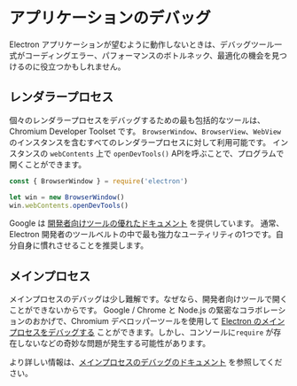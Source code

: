 # アプリケーションのデバッグ

Electron アプリケーションが望むように動作しないときは、デバッグツール一式がコーディングエラー、パフォーマンスのボトルネック、最適化の機会を見つけるのに役立つかもしれません。

## レンダラープロセス

個々のレンダラープロセスをデバッグするための最も包括的なツールは、Chromium Developer Toolset です。 `BrowserWindow`、`BrowserView`、`WebView` のインスタンスを含むすべてのレンダラープロセスに対して利用可能です。 インスタンスの `webContents` 上で `openDevTools()` APIを呼ぶことで、プログラムで開くことができます。

```javascript
const { BrowserWindow } = require('electron')

let win = new BrowserWindow()
win.webContents.openDevTools()
```

Google は [開発者向けツールの優れたドキュメント](https://developer.chrome.com/devtools) を提供しています。 通常、Electron 開発者のツールベルトの中で最も強力なユーティリティの1つです。自分自身に慣れさせることを推奨します。

## メインプロセス

メインプロセスのデバッグは少し難解です。なぜなら、開発者向けツールで開くことができないからです。 Google / Chrome と Node.js の緊密なコラボレーションのおかげで、Chromium デベロッパーツールを使用して [Electron のメインプロセスをデバッグする](https://nodejs.org/en/docs/inspector/) ことができます。しかし、コンソールに`require` が存在しないなどの奇妙な問題が発生する可能性があります。

より詳しい情報は、[メインプロセスのデバッグのドキュメント](./debugging-main-process.md) を参照してください。
